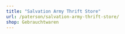```yaml
---
title: "Salvation Army Thrift Store"
url: /paterson/salvation-army-thrift-store/
shop: Gebrauchtwaren
---
```

